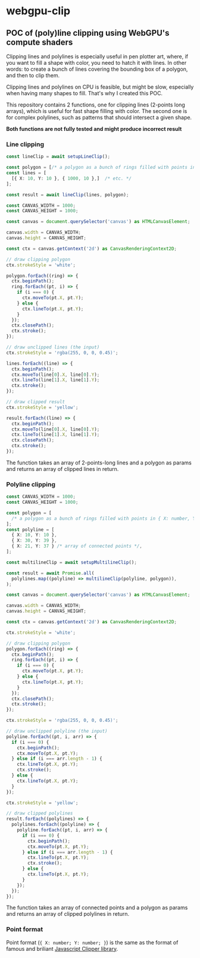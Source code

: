 # webgpu-clip

## POC of (poly)line clipping using WebGPU's compute shaders

Clipping lines and polylines is especially useful in pen plotter art, where, if you want to fill a shape with color, you need to hatch it with lines. In other words: to create a bunch of lines covering the bounding box of a polygon, and then to clip them.

Clipping lines and polylines on CPU is feasible, but might be slow, especially when having many shapes to fill. That's why I created this POC.

This repository contains 2 functions, one for clipping lines (2-points long arrays), which is useful for fast shape filling with color. The second one is for complex polylines, such as patterns that should intersect a given shape.

**Both functions are not fully tested and might produce incorrect result**

### Line clipping

```ts
const lineClip = await setupLineClip();

const polygon = [/* a polygon as a bunch of rings filled with points in { X: number, Y: number } format */]
const lines = [
  [{ X: 10, Y: 10 }, { 1000, 10 },]  /* etc. */
];

const result = await lineClip(lines, polygon);

const CANVAS_WIDTH = 1000;
const CANVAS_HEIGHT = 1000;

const canvas = document.querySelector('canvas') as HTMLCanvasElement;

canvas.width = CANVAS_WIDTH;
canvas.height = CANVAS_HEIGHT;

const ctx = canvas.getContext('2d') as CanvasRenderingContext2D;

// draw clipping polygon
ctx.strokeStyle = 'white';

polygon.forEach((ring) => {
  ctx.beginPath();
  ring.forEach((pt, i) => {
    if (i === 0) {
      ctx.moveTo(pt.X, pt.Y);
    } else {
      ctx.lineTo(pt.X, pt.Y);
    }
  });
  ctx.closePath();
  ctx.stroke();
});

// draw unclipped lines (the input)
ctx.strokeStyle = 'rgba(255, 0, 0, 0.45)';

lines.forEach((line) => {
  ctx.beginPath();
  ctx.moveTo(line[0].X, line[0].Y);
  ctx.lineTo(line[1].X, line[1].Y);
  ctx.stroke();
});

// draw clipped result
ctx.strokeStyle = 'yellow';

result.forEach((line) => {
  ctx.beginPath();
  ctx.moveTo(line[0].X, line[0].Y);
  ctx.lineTo(line[1].X, line[1].Y);
  ctx.closePath();
  ctx.stroke();
});
```

The function takes an array of 2-points-long lines and a polygon as params and returns an array of clipped lines in return.

### Polyline clipping

```ts
const CANVAS_WIDTH = 1000;
const CANVAS_HEIGHT = 1000;

const polygon = [
  /* a polygon as a bunch of rings filled with points in { X: number, Y: number } format */
];
const polyline = [
  { X: 10, Y: 10 },
  { X: 30, Y: 39 },
  { X: 21, Y: 37 } /* array of connected points */,
];

const multilineClip = await setupMultilineClip();

const result = await Promise.all(
  polylines.map((polyline) => multilineClip(polyline, polygon)),
);

const canvas = document.querySelector('canvas') as HTMLCanvasElement;

canvas.width = CANVAS_WIDTH;
canvas.height = CANVAS_HEIGHT;

const ctx = canvas.getContext('2d') as CanvasRenderingContext2D;

ctx.strokeStyle = 'white';

// draw clipping polygon
polygon.forEach((ring) => {
  ctx.beginPath();
  ring.forEach((pt, i) => {
    if (i === 0) {
      ctx.moveTo(pt.X, pt.Y);
    } else {
      ctx.lineTo(pt.X, pt.Y);
    }
  });
  ctx.closePath();
  ctx.stroke();
});

ctx.strokeStyle = 'rgba(255, 0, 0, 0.45)';

// draw unclipped polyline (the input)
polyline.forEach((pt, i, arr) => {
  if (i === 0) {
    ctx.beginPath();
    ctx.moveTo(pt.X, pt.Y);
  } else if (i === arr.length - 1) {
    ctx.lineTo(pt.X, pt.Y);
    ctx.stroke();
  } else {
    ctx.lineTo(pt.X, pt.Y);
  }
});

ctx.strokeStyle = 'yellow';

// draw clipped polylines
result.forEach((polylines) => {
  polylines.forEach((polyline) => {
    polyline.forEach((pt, i, arr) => {
      if (i === 0) {
        ctx.beginPath();
        ctx.moveTo(pt.X, pt.Y);
      } else if (i === arr.length - 1) {
        ctx.lineTo(pt.X, pt.Y);
        ctx.stroke();
      } else {
        ctx.lineTo(pt.X, pt.Y);
      }
    });
  });
});
```

The function takes an array of connected points and a polygon as params and returns an array of clipped polylines in return.

### Point format

Point format (`{ X: number; Y: number; }`) is the same as the format of famous and briliant [Javascript Clipper library](https://sourceforge.net/p/jsclipper/wiki/documentation/).
